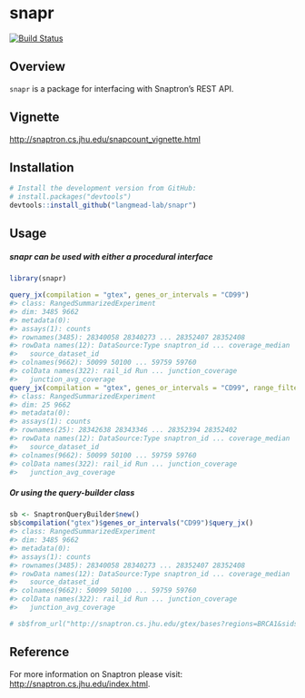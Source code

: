 
<!-- README.md is generated from README.Rmd. Please edit that file -->

# snapr

[![Build
Status](https://travis-ci.com/langmead-lab/snapr.svg?token=vEUBb2QKjox3PdRAssp8&branch=master)](https://travis-ci.com/langmead-lab/snapr)

## Overview

`snapr` is a package for interfacing with Snaptron’s REST API.

## Vignette

http://snaptron.cs.jhu.edu/snapcount_vignette.html

## Installation

``` r
# Install the development version from GitHub:
# install.packages("devtools")
devtools::install_github("langmead-lab/snapr")
```

## Usage

##### snapr can be used with either a procedural interface

``` r
library(snapr)

query_jx(compilation = "gtex", genes_or_intervals = "CD99")
#> class: RangedSummarizedExperiment 
#> dim: 3485 9662 
#> metadata(0):
#> assays(1): counts
#> rownames(3485): 28340058 28340273 ... 28352407 28352408
#> rowData names(12): DataSource:Type snaptron_id ... coverage_median
#>   source_dataset_id
#> colnames(9662): 50099 50100 ... 59759 59760
#> colData names(322): rail_id Run ... junction_coverage
#>   junction_avg_coverage
query_jx(compilation = "gtex", genes_or_intervals = "CD99", range_filters = exprs(samples_count == 10))
#> class: RangedSummarizedExperiment 
#> dim: 25 9662 
#> metadata(0):
#> assays(1): counts
#> rownames(25): 28342638 28343346 ... 28352394 28352402
#> rowData names(12): DataSource:Type snaptron_id ... coverage_median
#>   source_dataset_id
#> colnames(9662): 50099 50100 ... 59759 59760
#> colData names(322): rail_id Run ... junction_coverage
#>   junction_avg_coverage
```

##### Or using the query-builder class

``` r
sb <- SnaptronQueryBuilder$new()
sb$compilation("gtex")$genes_or_intervals("CD99")$query_jx()
#> class: RangedSummarizedExperiment 
#> dim: 3485 9662 
#> metadata(0):
#> assays(1): counts
#> rownames(3485): 28340058 28340273 ... 28352407 28352408
#> rowData names(12): DataSource:Type snaptron_id ... coverage_median
#>   source_dataset_id
#> colnames(9662): 50099 50100 ... 59759 59760
#> colData names(322): rail_id Run ... junction_coverage
#>   junction_avg_coverage

# sb$from_url("http://snaptron.cs.jhu.edu/gtex/bases?regions=BRCA1&sids=50099,50102,50113")$query_gene()
```

## Reference

For more information on Snaptron please visit:
<http://snaptron.cs.jhu.edu/index.html>.

